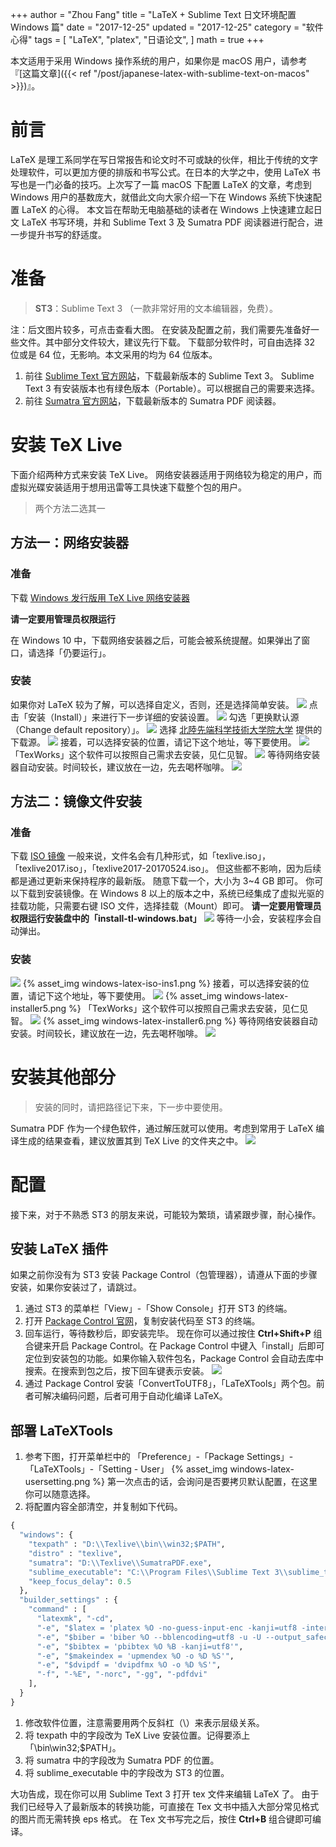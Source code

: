 +++
author = "Zhou Fang"
title = "LaTeX + Sublime Text 日文环境配置 Windows 篇"
date = "2017-12-25"
updated = "2017-12-25"
category = "软件心得"
tags = [
    "LaTeX",
    "platex",
    "日语论文",
]
math = true
+++
  
本文适用于采用 Windows 操作系统的用户，如果你是 macOS 用户，请参考『[这篇文章]({{< ref "/post/japanese-latex-with-sublime-text-on-macos" >}})』。

# 前言
LaTeX 是理工系同学在写日常报告和论文时不可或缺的伙伴，相比于传统的文字处理软件，可以更加方便的排版和书写公式。在日本的大学之中，使用 LaTeX 书写也是一门必备的技巧。上次写了一篇 macOS 下配置 LaTeX 的文章，考虑到 Windows 用户的基数庞大，就借此文向大家介绍一下在 Windows 系统下快速配置 LaTeX 的心得。
本文旨在帮助无电脑基础的读者在 Windows 上快速建立起日文 LaTeX 书写环境，并和 Sublime Text 3 及 Sumatra PDF 阅读器进行配合，进一步提升书写的舒适度。

<!--more-->
# 准备

> **ST3**：Sublime Text 3 （一款非常好用的文本编辑器，免费）。

注：后文图片较多，可点击查看大图。
在安装及配置之前，我们需要先准备好一些文件。其中部分文件较大，建议先行下载。
下载部分软件时，可自由选择 32 位或是 64 位，无影响。本文采用的均为 64 位版本。

1. 前往 [Sublime Text 官方网站](https://www.sublimetext.com/3)，下载最新版本的 Sublime Text 3。
Sublime Text 3 有安装版本也有绿色版本（Portable）。可以根据自己的需要来选择。
2. 前往 [Sumatra 官方网站](https://www.sumatrapdfreader.org/download-free-pdf-viewer.html)，下载最新版本的 Sumatra PDF 阅读器。

# 安装 TeX Live
下面介绍两种方式来安装 TeX Live。
网络安装器适用于网络较为稳定的用户，而虚拟光碟安装适用于想用迅雷等工具快速下载整个包的用户。

> 两个方法二选其一

## 方法一：网络安装器
### 准备
下载 [Windows 发行版用 TeX Live 网络安装器](http://mirror.ctan.org/systems/texlive/tlnet/install-tl-windows.exe)

**请一定要用管理员权限运行**

在 Windows 10 中，下载网络安装器之后，可能会被系统提醒。如果弹出了窗口，请选择「仍要运行」。

### 安装
如果你对 LaTeX 较为了解，可以选择自定义，否则，还是选择简单安装。
![](windows-latex-installer1.png)
点击「安装（Install）」来进行下一步详细的安装设置。
![](windows-latex-installer2.png)
勾选「更换默认源（Change default repository）」。
![](windows-latex-installer3.png)
选择 [北陸先端科学技術大学院大学](https://www.jaist.ac.jp/index.html) 提供的下载源。
![](windows-latex-installer4.png)
接着，可以选择安装的位置，请记下这个地址，等下要使用。
![](windows-latex-installer5.png)
「TexWorks」这个软件可以按照自己需求去安装，见仁见智。
![](windows-latex-installer6.png)
等待网络安装器自动安装。时间较长，建议放在一边，先去喝杯咖啡。
![](windows-latex-installer7.png)

## 方法二：镜像文件安装
### 准备
下载 [ISO 镜像](http://mirror.ctan.org/systems/texlive/Images/)
一般来说，文件名会有几种形式，如「texlive.iso」，「texlive2017.iso」，「texlive2017-20170524.iso」。
但这些都不影响，因为后续都是通过更新来保持程序的最新版。
随意下载一个，大小为 3~4 GB 即可。 
你可以下载到安装镜像。在 Windows 8 以上的版本之中，系统已经集成了虚拟光驱的挂载功能，只需要右键 ISO 文件，选择挂载（Mount）即可。
**请一定要用管理员权限运行安装盘中的「install-tl-windows.bat」**
![](windows-latex-open-iso.png)
等待一小会，安装程序会自动弹出。

### 安装
![](windows-latex-installer1.png)
{% asset_img windows-latex-iso-ins1.png %}
接着，可以选择安装的位置，请记下这个地址，等下要使用。
![](windows-latex-installer5.png)
{% asset_img windows-latex-installer5.png %}
「TexWorks」这个软件可以按照自己需求去安装，见仁见智。
![](windows-latex-installer6.png)
{% asset_img windows-latex-installer6.png %}
等待网络安装器自动安装。时间较长，建议放在一边，先去喝杯咖啡。
![](windows-latex-installer7.png)

# 安装其他部分
> 安装的同时，请把路径记下来，下一步中要使用。

Sumatra PDF 作为一个绿色软件，通过解压就可以使用。考虑到常用于 LaTeX 编译生成的结果查看，建议放置其到 TeX Live 的文件夹之中。
![](windows-latex-st3-location.png)

# 配置
接下来，对于不熟悉 ST3 的朋友来说，可能较为繁琐，请紧跟步骤，耐心操作。
## 安装 LaTeX 插件
如果之前你没有为 ST3 安装 Package Control（包管理器），请遵从下面的步骤安装，如果你安装过了，请跳过。
1. 通过 ST3 的菜单栏「View」-「Show Console」打开 ST3 的终端。
2. 打开 [Package Control 官网](https://packagecontrol.io/installation)，复制安装代码至 ST3 的终端。
3. 回车运行，等待数秒后，即安装完毕。
现在你可以通过按住 **Ctrl+Shift+P** 组合键来开启 Package Control。在 Package Control 中键入「install」后即可定位到安装包的功能。如果你输入软件包名，Package Control 会自动去库中搜索。在搜索到包之后，按下回车键表示安装。
![](stinstall.png)
1. 通过 Package Control 安装「ConvertToUTF8」，「LaTeXTools」两个包。前者可解决编码问题，后者可用于自动化编译 LaTeX。

## 部署 LaTeXTools
1. 参考下图，打开菜单栏中的 「Preference」-「Package Settings」-「LaTeXTools」-「Setting - User」
{% asset_img windows-latex-usersetting.png %}
第一次点击的话，会询问是否要拷贝默认配置，在这里你可以随意选择。
2. 将配置内容全部清空，并复制如下代码。
```python
{
  "windows": {
    "texpath" : "D:\\Texlive\\bin\\win32;$PATH",
    "distro" : "texlive",
    "sumatra": "D:\\Texlive\\SumatraPDF.exe",
    "sublime_executable": "C:\\Program Files\\Sublime Text 3\\sublime_text.exe",
    "keep_focus_delay": 0.5
  },
  "builder_settings" : {
    "command" : [
      "latexmk", "-cd",
      "-e", "$latex = 'platex %O -no-guess-input-enc -kanji=utf8 -interaction=nonstopmode -synctex=1 %S'",
      "-e", "$biber = 'biber %O --bblencoding=utf8 -u -U --output_safechars %B'",
      "-e", "$bibtex = 'pbibtex %O %B -kanji=utf8'",
      "-e", "$makeindex = 'upmendex %O -o %D %S'",
      "-e", "$dvipdf = 'dvipdfmx %O -o %D %S'",
      "-f", "-%E", "-norc", "-gg", "-pdfdvi"
    ],
  }
}
```
1. 修改软件位置，注意需要用两个反斜杠（\\）来表示层级关系。
2. 将 texpath 中的字段改为 TeX Live 安装位置。记得要添上「\\bin\\win32;$PATH」。
3. 将 sumatra 中的字段改为 Sumatra PDF 的位置。
4. 将 sublime_executable 中的字段改为 ST3 的位置。

大功告成，现在你可以用 Sublime Text 3 打开 tex 文件来编辑 LaTeX 了。
由于我们已经导入了最新版本的转换功能，可直接在 Tex 文书中插入大部分常见格式的图片而无需转换 eps 格式。
在 Tex 文书写完之后，按住 **Ctrl+B** 组合键即可编译。